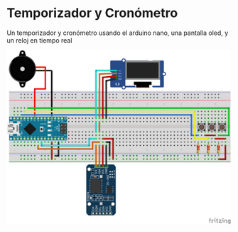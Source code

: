 # Temporizador y Cronómetro
Un temporizador y cronómetro usando el arduino nano, una pantalla oled, y un reloj en tiempo real

![Conexiones del circuito](Conexiones.png)
